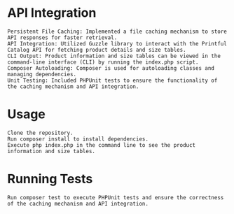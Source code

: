 # API Integration


    Persistent File Caching: Implemented a file caching mechanism to store API responses for faster retrieval.
    API Integration: Utilized Guzzle library to interact with the Printful Catalog API for fetching product details and size tables.
    CLI Output: Product information and size tables can be viewed in the command-line interface (CLI) by running the index.php script.
    Composer Autoloading: Composer is used for autoloading classes and managing dependencies.
    Unit Testing: Included PHPUnit tests to ensure the functionality of the caching mechanism and API integration.

 # Usage

    Clone the repository.
    Run composer install to install dependencies.
    Execute php index.php in the command line to see the product information and size tables.

# Running Tests

    Run composer test to execute PHPUnit tests and ensure the correctness of the caching mechanism and API integration.
